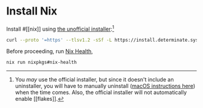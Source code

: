 # Install Nix

Install #[[nix]] using [the unofficial installer](https://github.com/DeterminateSystems/nix-installer#the-determinate-nix-installer):[^official]

```sh
curl --proto '=https' --tlsv1.2 -sSf -L https://install.determinate.systems/nix | sh -s -- install
```

Before proceeding, run [Nix Health](https://flakular.in/health),

```sh
nix run nixpkgs#nix-health
```

[^official]: You *may* use the official installer, but since it doesn't include an uninstaller, you will have to manually uninstall ([macOS instructions here](https://nixos.org/manual/nix/stable/installation/uninstall.html#macos)) when the time comes. Also, the official installer will not automatically enable [[flakes]].